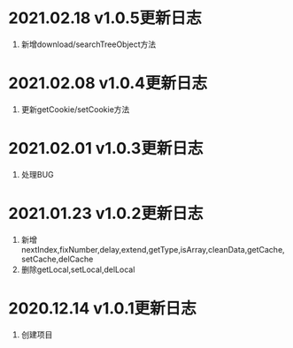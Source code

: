 # 2021.02.18 v1.0.5更新日志
1. 新增download/searchTreeObject方法

# 2021.02.08 v1.0.4更新日志
1. 更新getCookie/setCookie方法

# 2021.02.01 v1.0.3更新日志
1. 处理BUG

# 2021.01.23 v1.0.2更新日志
1. 新增nextIndex,fixNumber,delay,extend,getType,isArray,cleanData,getCache,setCache,delCache
2. 删除getLocal,setLocal,delLocal

# 2020.12.14 v1.0.1更新日志
1. 创建项目
